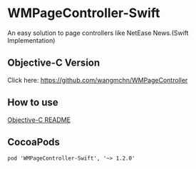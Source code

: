 # WMPageController-Swift
An easy solution to page controllers like NetEase News.(Swift Implementation)<br>
## Objective-C Version
Click here: https://github.com/wangmchn/WMPageController
## How to use
[Objective-C README](https://github.com/wangmchn/WMPageController/blob/master/README.md)
## CocoaPods
```
pod 'WMPageController-Swift', '~> 1.2.0'
```
